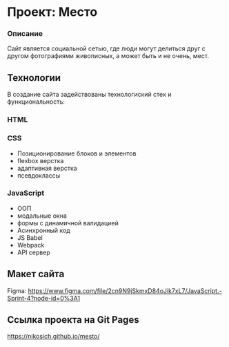 # Проект: Место
### Описание 
Сайт является социальной сетью, где люди могут делиться друг с другом фотографиями живописных, а может быть и не очень, мест.
## Технологии
В создание сайта задействованы технологиский стек и функциональность: 
### HTML
### CSS
* Позиционирование блоков и элементов
* flexbox верстка 
* адаптивная верстка
* псевдоклассы 
### JavaScript 
* ООП  
* модальные окна 
* формы с динамичной валидацией 
* Асинхронный код 
* JS Babel
* Webpack
* API сервер
## Макет сайта
Figma: https://www.figma.com/file/2cn9N9jSkmxD84oJik7xL7/JavaScript.-Sprint-4?node-id=0%3A1
## Ссылка проекта на Git Pages
https://nikosich.github.io/mesto/
